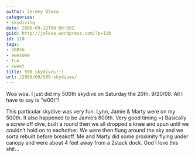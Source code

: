 ```yaml
---
author: Jeremy Olexa
categories:
- skydiving
date: 2008-09-22T00:00:00Z
guid: http://jolexa.wordpress.com/?p=110
id: 110
tags:
- 500th
- awesome
- fun
- sweet
title: 500 skydives!!!
url: /2008/09/500-skydives/
---
```


Woa woa. I just did my 500th skydive on Saturday the 20th. 9/20/08. All I have to say is &#8220;w00t&#8221;!

This particular skydive was very fun. Lynn, Jamie & Marty were on my 500th. It also happened to be Jamie&#8217;s 800th. Very good timing =) Basically a screw off dive, built a round then we all dropped a knee and spun until we couldn&#8217;t hold on to eachother. We were then flung around the sky and we sorta rebuilt before breakoff. Me and Marty did some proximity flying under canopy and were about 4 feet away from a 2stack dock. God I love this shit&#8230;